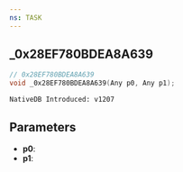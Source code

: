 ```yaml
---
ns: TASK
---
```

## _0x28EF780BDEA8A639

```c
// 0x28EF780BDEA8A639
void _0x28EF780BDEA8A639(Any p0, Any p1);
```

```
NativeDB Introduced: v1207
```

## Parameters
* **p0**:
* **p1**:
